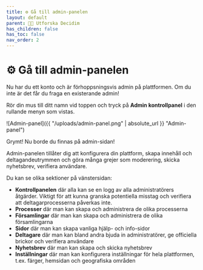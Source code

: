 ```yaml
---
title: ⚙️ Gå till admin-panelen
layout: default
parent: 👶🏼 Utforska Decidim
has_children: false
has_toc: false
nav_order: 2
---
```


# ⚙️ Gå till admin-panelen

Nu har du ett konto och är förhoppsningsvis admin på plattformen. Om du inte är det får du fraga en existerande admin!

Rör din mus till ditt namn vid toppen och tryck på **Admin kontrollpanel** i den rullande menyn som vistas.

![Admin-panel]({{ "/uploads/admin-panel.png" | absolute_url }} "Admin-panel")

Grymt! Nu borde du finnas på admin-sidan!

Admin-panelen tillåter dig att konfigurera din plattform, skapa innehåll och deltagandeutrymmen och göra många grejer som moderering, skicka nyhetsbrev, verifiera användare.

Du kan se olika sektioner på vänstersidan:

- **Kontrollpanelen** där alla kan se en logg av alla administratörers åtgärder. Viktigt för att kunna granska potentiella misstag och verifiera att deltagarprocesserna påverkas inte.
- **Processer** där man kan skapa och administrera de olika processerna
- **Församlingar** där man kan skapa och administrera de olika församlingarna
- **Sidor** där man kan skapa vanliga hjälp- och info-sidor
- **Deltagare** där man kan bland andra bjuda in administratörer, ge officiella brickor och verifiera användare
- **Nyhetsbrev** där man kan skapa och skicka nyhetsbrev
- **Inställningar** där man kan konfigurera inställningar för hela plattformen, t.ex. färger, hemsidan och geografiska områden
